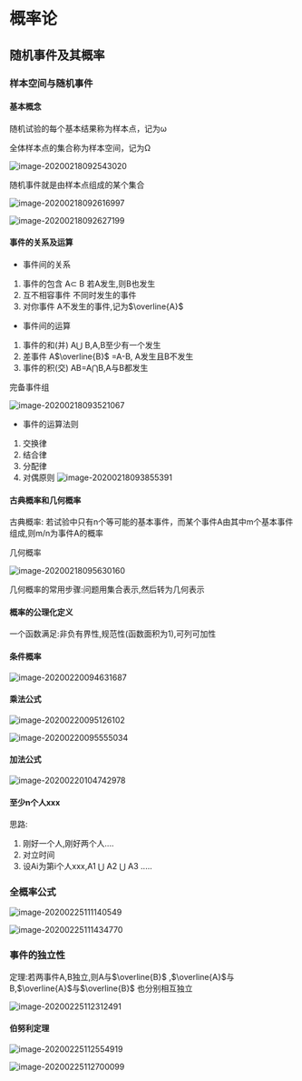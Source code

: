 # 概率论

## 随机事件及其概率

### 样本空间与随机事件



#### 基本概念

 随机试验的每个基本结果称为样本点，记为ω 

 全体样本点的集合称为样本空间，记为Ω

![image-20200218092543020](C:\Users\蔡建斌\AppData\Roaming\Typora\typora-user-images\image-20200218092543020.png)



 随机事件就是由样本点组成的某个集合 

![image-20200218092616997](C:\Users\蔡建斌\AppData\Roaming\Typora\typora-user-images\image-20200218092616997.png)





![image-20200218092627199](C:\Users\蔡建斌\AppData\Roaming\Typora\typora-user-images\image-20200218092627199.png)



#### 事件的关系及运算

- 事件间的关系 

1.  事件的包含  A$\subset$ B 若A发生,则B也发生
2. 互不相容事件 不同时发生的事件
3. 对你事件 A不发生的事件,记为$\overline{A}$ 

- 事件间的运算

1. 事件的和(并)   A$\bigcup$ B,A,B至少有一个发生
2. 差事件 A$\overline{B}$ =A-B, A发生且B不发生
3. 事件的积(交) AB=A$\bigcap$B,A与B都发生

完备事件组

![image-20200218093521067](C:\Users\蔡建斌\AppData\Roaming\Typora\typora-user-images\image-20200218093521067.png)



- 事件的运算法则

1. 交换律
2. 结合律
3. 分配律
4. 对偶原则
   ![image-20200218093855391](D:\Users\蔡建斌\Desktop\image-20200218093855391.png)



#### 古典概率和几何概率

古典概率: 若试验中只有n个等可能的基本事件，而某个事件A由其中m个基本事件组成,则m/n为事件A的概率 

几何概率

![image-20200218095630160](C:\Users\蔡建斌\AppData\Roaming\Typora\typora-user-images\image-20200218095630160.png)



几何概率的常用步骤:问题用集合表示,然后转为几何表示



#### 概率的公理化定义

一个函数满足:非负有界性,规范性(函数面积为1),可列可加性



#### 条件概率

![image-20200220094631687](C:\Users\蔡建斌\AppData\Roaming\Typora\typora-user-images\image-20200220094631687.png)





#### 乘法公式

![image-20200220095126102](C:\Users\蔡建斌\AppData\Roaming\Typora\typora-user-images\image-20200220095126102.png)





![image-20200220095555034](C:\Users\蔡建斌\AppData\Roaming\Typora\typora-user-images\image-20200220095555034.png)





#### 加法公式

![image-20200220104742978](C:\Users\蔡建斌\AppData\Roaming\Typora\typora-user-images\image-20200220104742978.png)



#### 至少n个人xxx

思路:

1. 刚好一个人,刚好两个人....
2. 对立时间
3. 设Ai为第i个人xxx,A1 $\bigcup$ A2 $\bigcup$ A3 .....



### 全概率公式

![image-20200225111140549](C:\Users\蔡建斌\AppData\Roaming\Typora\typora-user-images\image-20200225111140549.png)



![image-20200225111434770](C:\Users\蔡建斌\AppData\Roaming\Typora\typora-user-images\image-20200225111434770.png)

### 事件的独立性

定理:若两事件A,B独立,则A与$\overline{B}$ ,$\overline{A}$与B,$\overline{A}$与$\overline{B}$ 也分别相互独立

![image-20200225112312491](D:\Users\蔡建斌\Desktop\image-20200225112312491.png)



#### 伯努利定理



![image-20200225112554919](C:\Users\蔡建斌\AppData\Roaming\Typora\typora-user-images\image-20200225112554919.png)

![image-20200225112700099](C:\Users\蔡建斌\AppData\Roaming\Typora\typora-user-images\image-20200225112700099.png)





